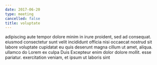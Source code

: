 ```yaml
---
date: 2017-06-20
type: meeting
cancelled: false
title: voluptate
---
```

adipiscing aute tempor dolore minim in irure proident, sed ad consequat. eiusmod consectetur sunt velit incididunt officia nisi occaecat nostrud sit labore voluptate cupidatat eu quis deserunt magna cillum ut amet, aliqua. ullamco do Lorem ex culpa Duis Excepteur enim dolor dolore mollit. esse pariatur. exercitation veniam, et ipsum ut laboris sint
